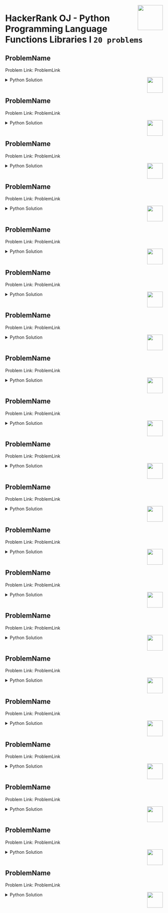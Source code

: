 <a href="/level-1/hackerrank/python/solutions/functions-libraries-I.md"><img align="right" width="80" src="/logos/hackerrank.png"></img></a>

# HackerRank OJ - Python Programming Language <br> Functions Libraries I `20 problems`

## ProblemName
Problem Link: ProblemLink

<a href="/level-1/hackerrank/python/solutions/functions-libraries-I.md"><img align="right" width="50" src="https://github.com/cs-MohamedAyman/cs-MohamedAyman/blob/master/repos-logos/python.png"></img></a>
<details>
    <summary>Python Solution</summary>

```python

```

</details>
<br>

## ProblemName
Problem Link: ProblemLink

<a href="/level-1/hackerrank/python/solutions/functions-libraries-I.md"><img align="right" width="50" src="https://github.com/cs-MohamedAyman/cs-MohamedAyman/blob/master/repos-logos/python.png"></img></a>
<details>
    <summary>Python Solution</summary>

```python

```

</details>
<br>

## ProblemName
Problem Link: ProblemLink

<a href="/level-1/hackerrank/python/solutions/functions-libraries-I.md"><img align="right" width="50" src="https://github.com/cs-MohamedAyman/cs-MohamedAyman/blob/master/repos-logos/python.png"></img></a>
<details>
    <summary>Python Solution</summary>

```python

```

</details>
<br>

## ProblemName
Problem Link: ProblemLink

<a href="/level-1/hackerrank/python/solutions/functions-libraries-I.md"><img align="right" width="50" src="https://github.com/cs-MohamedAyman/cs-MohamedAyman/blob/master/repos-logos/python.png"></img></a>
<details>
    <summary>Python Solution</summary>

```python

```

</details>
<br>

## ProblemName
Problem Link: ProblemLink

<a href="/level-1/hackerrank/python/solutions/functions-libraries-I.md"><img align="right" width="50" src="https://github.com/cs-MohamedAyman/cs-MohamedAyman/blob/master/repos-logos/python.png"></img></a>
<details>
    <summary>Python Solution</summary>

```python

```

</details>
<br>

## ProblemName
Problem Link: ProblemLink

<a href="/level-1/hackerrank/python/solutions/functions-libraries-I.md"><img align="right" width="50" src="https://github.com/cs-MohamedAyman/cs-MohamedAyman/blob/master/repos-logos/python.png"></img></a>
<details>
    <summary>Python Solution</summary>

```python

```

</details>
<br>

## ProblemName
Problem Link: ProblemLink

<a href="/level-1/hackerrank/python/solutions/functions-libraries-I.md"><img align="right" width="50" src="https://github.com/cs-MohamedAyman/cs-MohamedAyman/blob/master/repos-logos/python.png"></img></a>
<details>
    <summary>Python Solution</summary>

```python

```

</details>
<br>

## ProblemName
Problem Link: ProblemLink

<a href="/level-1/hackerrank/python/solutions/functions-libraries-I.md"><img align="right" width="50" src="https://github.com/cs-MohamedAyman/cs-MohamedAyman/blob/master/repos-logos/python.png"></img></a>
<details>
    <summary>Python Solution</summary>

```python

```

</details>
<br>

## ProblemName
Problem Link: ProblemLink

<a href="/level-1/hackerrank/python/solutions/functions-libraries-I.md"><img align="right" width="50" src="https://github.com/cs-MohamedAyman/cs-MohamedAyman/blob/master/repos-logos/python.png"></img></a>
<details>
    <summary>Python Solution</summary>

```python

```

</details>
<br>

## ProblemName
Problem Link: ProblemLink

<a href="/level-1/hackerrank/python/solutions/functions-libraries-I.md"><img align="right" width="50" src="https://github.com/cs-MohamedAyman/cs-MohamedAyman/blob/master/repos-logos/python.png"></img></a>
<details>
    <summary>Python Solution</summary>

```python

```

</details>
<br>

## ProblemName
Problem Link: ProblemLink

<a href="/level-1/hackerrank/python/solutions/functions-libraries-I.md"><img align="right" width="50" src="https://github.com/cs-MohamedAyman/cs-MohamedAyman/blob/master/repos-logos/python.png"></img></a>
<details>
    <summary>Python Solution</summary>

```python

```

</details>
<br>

## ProblemName
Problem Link: ProblemLink

<a href="/level-1/hackerrank/python/solutions/functions-libraries-I.md"><img align="right" width="50" src="https://github.com/cs-MohamedAyman/cs-MohamedAyman/blob/master/repos-logos/python.png"></img></a>
<details>
    <summary>Python Solution</summary>

```python

```

</details>
<br>

## ProblemName
Problem Link: ProblemLink

<a href="/level-1/hackerrank/python/solutions/functions-libraries-I.md"><img align="right" width="50" src="https://github.com/cs-MohamedAyman/cs-MohamedAyman/blob/master/repos-logos/python.png"></img></a>
<details>
    <summary>Python Solution</summary>

```python

```

</details>
<br>

## ProblemName
Problem Link: ProblemLink

<a href="/level-1/hackerrank/python/solutions/functions-libraries-I.md"><img align="right" width="50" src="https://github.com/cs-MohamedAyman/cs-MohamedAyman/blob/master/repos-logos/python.png"></img></a>
<details>
    <summary>Python Solution</summary>

```python

```

</details>
<br>

## ProblemName
Problem Link: ProblemLink

<a href="/level-1/hackerrank/python/solutions/functions-libraries-I.md"><img align="right" width="50" src="https://github.com/cs-MohamedAyman/cs-MohamedAyman/blob/master/repos-logos/python.png"></img></a>
<details>
    <summary>Python Solution</summary>

```python

```

</details>
<br>

## ProblemName
Problem Link: ProblemLink

<a href="/level-1/hackerrank/python/solutions/functions-libraries-I.md"><img align="right" width="50" src="https://github.com/cs-MohamedAyman/cs-MohamedAyman/blob/master/repos-logos/python.png"></img></a>
<details>
    <summary>Python Solution</summary>

```python

```

</details>
<br>

## ProblemName
Problem Link: ProblemLink

<a href="/level-1/hackerrank/python/solutions/functions-libraries-I.md"><img align="right" width="50" src="https://github.com/cs-MohamedAyman/cs-MohamedAyman/blob/master/repos-logos/python.png"></img></a>
<details>
    <summary>Python Solution</summary>

```python

```

</details>
<br>

## ProblemName
Problem Link: ProblemLink

<a href="/level-1/hackerrank/python/solutions/functions-libraries-I.md"><img align="right" width="50" src="https://github.com/cs-MohamedAyman/cs-MohamedAyman/blob/master/repos-logos/python.png"></img></a>
<details>
    <summary>Python Solution</summary>

```python

```

</details>
<br>

## ProblemName
Problem Link: ProblemLink

<a href="/level-1/hackerrank/python/solutions/functions-libraries-I.md"><img align="right" width="50" src="https://github.com/cs-MohamedAyman/cs-MohamedAyman/blob/master/repos-logos/python.png"></img></a>
<details>
    <summary>Python Solution</summary>

```python

```

</details>
<br>

## ProblemName
Problem Link: ProblemLink

<a href="/level-1/hackerrank/python/solutions/functions-libraries-I.md"><img align="right" width="50" src="https://github.com/cs-MohamedAyman/cs-MohamedAyman/blob/master/repos-logos/python.png"></img></a>
<details>
    <summary>Python Solution</summary>

```python

```

</details>
<br>

